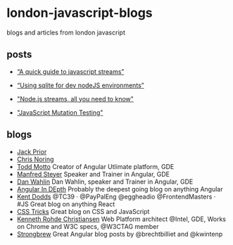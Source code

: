 # london-javascript-blogs
blogs and articles from london javascript

## posts


- [“A quick guide to javascript streams”](https://link.medium.com/g2qN686LyT)

- [“Using sqlite for dev nodeJS environments”](https://link.medium.com/kgs2eilMyT)
- ["Node.js streams, all you need to know"](https://medium.freecodecamp.org/node-js-streams-everything-you-need-to-know-c9141306be93)
- ["JavaScript Mutation Testing"](https://medium.com/@ollelauribostr/javascript-mutation-testing-2265e961029a)

## blogs

- [Jack Prior](https://medium.com/@jackprior)
- [Chris Noring](https://medium.com/@noringc)
- [Todd Motto](https://toddmotto.com/)
Creator of Angular Utlimate platform, GDE
- [Manfred Steyer](https://www.softwarearchitekt.at/default.aspx)
Speaker and Trainer in Angular, GDE
- [Dan Wahlin](https://blog.codewithdan.com/)
Dan Wahlin, speaker and Trainer in Angular, GDE
- [Angular In DEpth](https://blog.angularindepth.com/)
Probably the deepest going blog on anything Angular
- [Kent Dodds](https://medium.com/@kentcdodds)
@TC39 · @PayPalEng @eggheadio @FrontendMasters · #JS
Great blog on anything React
- [CSS Tricks](https://css-tricks.com)
Great blog on CSS and JavaScript
- [Kenneth Rohde Christiansen](https://medium.com/@kennethrohde)
Web Platform architect @Intel, GDE, Works on Chrome and W3C specs, @W3CTAG member
- [Strongbrew](https://blog.strongbrew.io/)
Great Angular blog posts by @brechtbilliet and @kwintenp 



